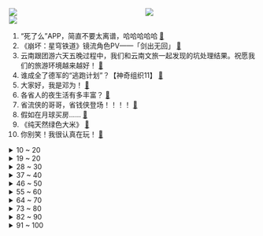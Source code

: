 <div >
	<a style="float:left;width:55%;" href = "https://github.com/anuraghazra/github-readme-stats">
	 <img src = "https://github-readme-stats.vercel.app/api?username=iuuuuuaena&theme=buefy&show_icons=true"/>
	</a>
	<a  style="float:right;width:45%" href = "https://github.com/anuraghazra/github-readme-stats">
	 <img  src="https://github-readme-stats.vercel.app/api/top-langs/?username=anuraghazra&layout=compact"/>
	</a>
	</div>

[![](https://img.shields.io/badge/jxd-@jxdgogogo.xyz-yellowgreen.svg)](https://www.jxdgogogo.xyz)<br>
1. “死了么”APP，简直不要太离谱，哈哈哈哈哈 [:link:](//www.bilibili.com/video/BV1dw411a7pD) <br>
2. 《崩坏：星穹铁道》镜流角色PV——「剑出无回」 [:link:](//www.bilibili.com/video/BV1vw411r7yL) <br>
3. 云南跟团游六天五晚过程中，我们和云南文旅一起发现的坑处理结果。祝愿我们的旅游环境越来越好！ [:link:](//www.bilibili.com/video/BV1DC4y1L794) <br>
4. 谁成全了德军的“逃跑计划”？【神奇组织11】 [:link:](//www.bilibili.com/video/BV1Ez4y1F72a) <br>
5. 大家好，我是邓为！ [:link:](//www.bilibili.com/video/BV1Qw411w79r) <br>
6. 各省人的夜生活有多丰富？ [:link:](//www.bilibili.com/video/BV1hC4y1V7EX) <br>
7. 省流侠的哥哥，省钱侠登场！！！！ [:link:](//www.bilibili.com/video/BV15H4y1o7iY) <br>
8. 假如在月球买房...... [:link:](//www.bilibili.com/video/BV1Du411M7p7) <br>
9. 《纯天然绿色大米》 [:link:](//www.bilibili.com/video/BV1k34y137TE) <br>
10. 你别笑！我很认真在玩！ [:link:](//www.bilibili.com/video/BV1p8411k7qF) <br>
<details>
<summary>10 ~ 20</summary>

11. AI越来越“变态”了，10大AI神器闻所未闻！ [:link:](//www.bilibili.com/video/BV1Dh4y1B7hL) <br>
12. 央视记者“拜师”我爸，绝学尽数传授！ [:link:](//www.bilibili.com/video/BV1Fu4y147Tx) <br>
13. 像谁？ [:link:](//www.bilibili.com/video/BV1Yp4y1M7Ga) <br>
14. 女友突然对我说“生个孩子吧”，我人都傻了！ [:link:](//www.bilibili.com/video/BV1wm4y1g7VW) <br>
15. 【冰冰vlog.012】顶级快乐！当一天小熊猫饲养员是什么体验 [:link:](//www.bilibili.com/video/BV1c94y187Xb) <br>
16. 【荒野大镖客2】用头接子弹是吧？ [:link:](//www.bilibili.com/video/BV1Mm4y1g7bS) <br>
17. 英国人有味觉吗？英国菜怎么那么难吃！ [:link:](//www.bilibili.com/video/BV1gj411t7vV) <br>
18. 什么样的冰棍能让人化身鸭嘴兽？ [:link:](//www.bilibili.com/video/BV1vC4y1d7Lx) <br>
19. 当你导师突然辞职 [:link:](//www.bilibili.com/video/BV1cH4y1o76p) <br>
</details>
<details>
<summary>19 ~ 20</summary>

20. 15分钟C语言零基础速成课 [:link:](//www.bilibili.com/video/BV1Z94y1h7Gx) <br>
21. 爱美丽会代表英区出手 [:link:](//www.bilibili.com/video/BV1h84y117iy) <br>
22. 看到最后泪奔了！10万人评出8.9高分的必看动画电影，这就是我们想要的爱！ [:link:](//www.bilibili.com/video/BV1NN4y1Z7aJ) <br>
23. 我的生活，你的梦 [:link:](//www.bilibili.com/video/BV1Eu411M7M7) <br>
24. 『这或许就是努力的意义吧』 [:link:](//www.bilibili.com/video/BV11z4y1F7Wm) <br>
25. 国庆后的减脂餐，掉秤嘎嘎快 [:link:](//www.bilibili.com/video/BV1eG411m7iL) <br>
26. 画质越来越清晰，童年越来越模糊 [:link:](//www.bilibili.com/video/BV1Tz4y1F741) <br>
27. 三健客挑战8捆福建线面！ [:link:](//www.bilibili.com/video/BV1U8411r7Kb) <br>
28. 你有没有灭火器？ [:link:](//www.bilibili.com/video/BV1VH4y1o7Vj) <br>
</details>
<details>
<summary>28 ~ 30</summary>

29. 艾特你们的老师！哈哈哈！ [:link:](//www.bilibili.com/video/BV1k8411k7x9) <br>
30. “茅台西凤五粮液，吃光人民无所谓！”33年前的电影就敢这么大胆前卫！《想入非非》 [:link:](//www.bilibili.com/video/BV1RN411t7pK) <br>
31. 我就是连麦高三退学给暴叔干下播的学生本人 我希望各位能够看完我的一些故事和经历 [:link:](//www.bilibili.com/video/BV1ow411w7L3) <br>
32. 坏了！真让漠叔找到流量密码了 [:link:](//www.bilibili.com/video/BV1Hw411r7iA) <br>
33. 《达摩急救法》 [:link:](//www.bilibili.com/video/BV1KH4y1o7MG) <br>
34. 【半佛】钻石崩了，因为不够消费主义 [:link:](//www.bilibili.com/video/BV1om4y1u7j8) <br>
35. 设计界最浪的柜子被我完美复刻，海浪一样的柜门浪到可以随意变形 [:link:](//www.bilibili.com/video/BV1g84y1U79d) <br>
36. 爆肝71部电影！我找出了龙叔的一百种赶路方式！ [:link:](//www.bilibili.com/video/BV1Zw411w7z4) <br>
37. 把留了五年的长发剪了 [:link:](//www.bilibili.com/video/BV17w411A7sm) <br>
</details>
<details>
<summary>37 ~ 40</summary>

38. 听得我cpu都冒烟了 [:link:](//www.bilibili.com/video/BV1V8411y7tx) <br>
39. 为什么看到别人发光，就觉得自己黯淡？致女孩们反反复复的美丽羞耻症！ [:link:](//www.bilibili.com/video/BV1bw411y7XX) <br>
40. 室友小妙招 [:link:](//www.bilibili.com/video/BV1F94y1a7Gi) <br>
41. 当老父亲哪有不疯的？强撑罢了！！ [:link:](//www.bilibili.com/video/BV1ku411M7t7) <br>
42. 军爷，给学姐学长留口饭吃吧！ [:link:](//www.bilibili.com/video/BV1EN411b786) <br>
43. 《安屠生童话》豆瓣不敢评分！ [:link:](//www.bilibili.com/video/BV1Gz4y1F7m7) <br>
44. 给我爹一点点大学生震撼 [:link:](//www.bilibili.com/video/BV1VC4y1d7hz) <br>
45. 本色出演 [:link:](//www.bilibili.com/video/BV1FC4y157Ub) <br>
46. 当我给女朋友模仿她开车的样子 [:link:](//www.bilibili.com/video/BV1Vh4y1r77d) <br>
</details>
<details>
<summary>46 ~ 50</summary>

47. 好看爱看有用 [:link:](//www.bilibili.com/video/BV1um4y1g7QR) <br>
48. 【恶兆湍流】磨难险地13章主线全关卡 摆完挂机 简单好抄（持续更新中） [:link:](//www.bilibili.com/video/BV1Hw411A7iG) <br>
49. 外国大哥手臂上的中国字…笑不活了！ [:link:](//www.bilibili.com/video/BV1a84y117za) <br>
50. 宝石青提蛋糕，“斥巨资”做出来的。 [:link:](//www.bilibili.com/video/BV1g84y1U7em) <br>
51. 属于我的蒙娜丽莎，我早已遇见 [:link:](//www.bilibili.com/video/BV1iw411y7Kt) <br>
52. 我的世界，心心相融，遥遥领先 [:link:](//www.bilibili.com/video/BV1u84y1U7Ft) <br>
53. 假期结束了，我又回到了我背井离乡的小屋 [:link:](//www.bilibili.com/video/BV19H4y1d71i) <br>
54. 你 把 爷 装 桶 里 ？ [:link:](//www.bilibili.com/video/BV1ew411r79h) <br>
55. 叫你写作业，不是打印作业！ [:link:](//www.bilibili.com/video/BV1A84y1U7fQ) <br>
</details>
<details>
<summary>55 ~ 60</summary>

56. 深度|| 由千古第一阳谋"金刀计"拆解"做局"的本质、套路、技巧是什么？为什么高手的"做局"让你怎么选都是错？你是怎样被"挤入"他预先设定好的陷阱里的？ [:link:](//www.bilibili.com/video/BV1mH4y1f7yD) <br>
57. 我买了两千元的国产防弹书包！真能防弹吗？深度测试！ [:link:](//www.bilibili.com/video/BV1zz4y1F7nf) <br>
58. 这蛋下的太突然了！会下鸵鸟蛋的来应聘哈 [:link:](//www.bilibili.com/video/BV1Vp4y1F7cs) <br>
59. 师傅教徒弟做蛋炒饭 [:link:](//www.bilibili.com/video/BV1KN4y1Z7mh) <br>
60. “即使是无限的尽头，对我而言，已经足够了！” [:link:](//www.bilibili.com/video/BV11m4y1u79U) <br>
61. 【澳洲回忆录】我极其无敌倒霉离谱的上半年 [:link:](//www.bilibili.com/video/BV1Uj41147uf) <br>
62. 大型纪录片《张大仙在哪儿传奇》震撼上映！ [:link:](//www.bilibili.com/video/BV1e34y137gQ) <br>
63. 探秘宫廷满汉全席！流传300年！到底什么味道？ [:link:](//www.bilibili.com/video/BV1qw411r7M6) <br>
64. 当代某些大学生快餐式恋爱现状！ [:link:](//www.bilibili.com/video/BV1iu4y1x7gB) <br>
</details>
<details>
<summary>64 ~ 70</summary>

65. 我去投胎我干嘛 [:link:](//www.bilibili.com/video/BV1p8411k7fs) <br>
66. 这… [:link:](//www.bilibili.com/video/BV1cC4y1d7hi) <br>
67. 整个餐厅都是下三路为主题！今天就给大家整个全鞭宴！ [:link:](//www.bilibili.com/video/BV1rw411y78J) <br>
68. 【原创动画】《爪巴爪巴》用过的玻璃瓶子不要扔，洗一洗还能…… [:link:](//www.bilibili.com/video/BV1fh4y1B7tf) <br>
69. 起飞 吓到主人的程度 [:link:](//www.bilibili.com/video/BV1jG411m7Q3) <br>
70. 我们从何而来，又到哪去？| 人类历史长河中，各流的回答！ [:link:](//www.bilibili.com/video/BV1Gw411A7zy) <br>
71. 【 删 前 速 看 】哪些省市教研室，经常押中高考真题？ [:link:](//www.bilibili.com/video/BV1cj411t73v) <br>
72. 每个人都该有一份，属于自己的遗愿清单，高分经典电影《遗愿清单》 [:link:](//www.bilibili.com/video/BV1uu411M7Ce) <br>
73. 2023广州长隆万圣节，中式恐怖回来了，是真的！新增港诡街，鬼新娘+神婆+打小人+纸人+包租婆等每几步一个NPC，10.8～11.5，喜欢港剧的TVB迷趁着快冲 [:link:](//www.bilibili.com/video/BV1bz4y1F7LT) <br>
</details>
<details>
<summary>73 ~ 80</summary>

74. “我是女哒” [:link:](//www.bilibili.com/video/BV1G8411y76w) <br>
75. 破防了！你不知道的动画冷知识！ [:link:](//www.bilibili.com/video/BV1N8411k7dj) <br>
76. 原神立体书 | 提瓦特游览指南-蒙德篇 | 我终于做完啦！！！ [:link:](//www.bilibili.com/video/BV1FG411m7yy) <br>
77. 香港500万15平的小家如何极限利用空间？ [:link:](//www.bilibili.com/video/BV1jp4y1F7Fv) <br>
78. 【4K60FPS】伍佰、徐佳莹《被动》梦幻联动现场！爱你越久我越被动 [:link:](//www.bilibili.com/video/BV1mw411a7io) <br>
79. 【李佳琦】《所有女生的offer3》特别篇（上）！不谈offer？佳琦旺旺庆子棉签和新老朋友的快乐小岛团建！ [:link:](//www.bilibili.com/video/BV1eC4y1d7S2) <br>
80. 【忍唱大挑战】2023年9月热歌榜TOP50，今夕是何年？难以置信这是2023年？！ [:link:](//www.bilibili.com/video/BV15B4y1Z794) <br>
81. 原神同人动画 先驱ED－现振动 Genshindou【挪威小哥Pellek＆Raon Lee｜中字】 [:link:](//www.bilibili.com/video/BV1wp4y1A7tQ) <br>
82. 【-龙龙历险记-】最新视频来袭，快来看看吧！ [:link:](//www.bilibili.com/video/BV1VN4y1Z77t) <br>
</details>
<details>
<summary>82 ~ 90</summary>

83. 当你从事殡葬行业，但你的同事是行外人时 [:link:](//www.bilibili.com/video/BV1vu411M7C7) <br>
84. 芬兰特种兵一家第一次逛东北早市！便宜好吃爽到飞起！吃遍夜市美食嘎嘎香！遭到热情大爷大妈疯狂围观夸夸夸？！ [:link:](//www.bilibili.com/video/BV158411k7gU) <br>
85. 动态视频｜影视民工生存指南02：剧组里的“省钱利器”？苹果箱里真的不装苹果！ [:link:](//www.bilibili.com/video/BV1ww411A7WT) <br>
86. 《明日方舟》EP - Settle Into Ash [:link:](//www.bilibili.com/video/BV1uG411m72c) <br>
87. 感谢所有兄弟们的大力支持！ [:link:](//www.bilibili.com/video/BV16j41147NK) <br>
88. 《戴耳机看口型》打电话 [:link:](//www.bilibili.com/video/BV1LB4y1Z7G6) <br>
89. 碧萝这气急败坏的样子真招人稀罕 [:link:](//www.bilibili.com/video/BV1Cw411w7tG) <br>
90. 惊心动魄的一天 [:link:](//www.bilibili.com/video/BV1Lw411r7Mw) <br>
91. 真爆炸开局！反ZZZQ好感拉满！《黑袍》衍生剧《V世代》多好看 [:link:](//www.bilibili.com/video/BV11z4y1F7dV) <br>
</details>
<details>
<summary>91 ~ 100</summary>

92. 摇头流寒冰 [:link:](//www.bilibili.com/video/BV1Bj41147Dr) <br>
93. 今天体验上海洗浴自助餐文化，只干饭不洗浴 [:link:](//www.bilibili.com/video/BV1Tu4y147iE) <br>
94. 「小白」为什么APP越来越大 体验却越来越差？ [:link:](//www.bilibili.com/video/BV1GC4y1d7nE) <br>
95. 这在山海经里叫啥？ [:link:](//www.bilibili.com/video/BV1394y1877R) <br>
96. 「收藏向」相机入门第一步！认识相机、明确需求、打破幻想！ [:link:](//www.bilibili.com/video/BV19h4y1B71c) <br>
97. 中式审美永不过时，好久不见小伙伴们，想念大家 [:link:](//www.bilibili.com/video/BV1B34y137ye) <br>
98. 太辣了！挑战一整天都吃最辣的川菜，我的屁股… [:link:](//www.bilibili.com/video/BV1oH4y1d7TL) <br>
99. 鱼香虾球蟹黄饭脱骨红烧牛尾 [:link:](//www.bilibili.com/video/BV1MN411b7Vb) <br>
100. 冷嗖嗖的下雨天，清唱一首黄梅戏~ [:link:](//www.bilibili.com/video/BV1aH4y1f79B) <br>
</details>
